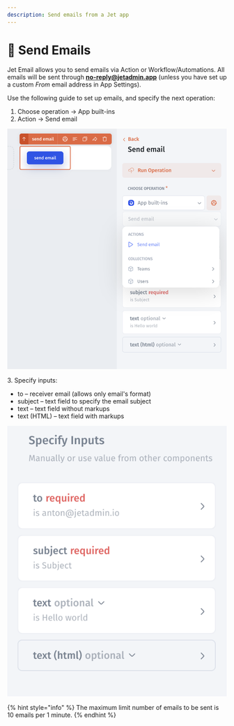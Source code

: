 ```yaml
---
description: Send emails from a Jet app
---
```


# 📧 Send Emails

Jet Email allows you to send emails via Action or Workflow/Automations. All emails will be sent through **no-reply@jetadmin.app** (unless you have set up a custom _From_ email address in App Settings).

Use the following guide to set up emails, and specify the next operation:

1. Choose operation -> App built-ins
2. Action -> Send email

![](<../.gitbook/assets/image (1) (2) (2).png>)

3\. Specify inputs:

* to – receiver email (allows only email's format)
* subject – text field to specify the email subject
* text – text field without markups
* text (HTML) – text field with markups

![](<../.gitbook/assets/image (9) (1).png>)

{% hint style="info" %}
The maximum limit number of emails to be sent is 10 emails per 1 minute.
{% endhint %}
